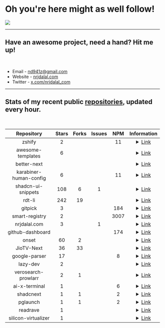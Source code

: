 # Oh you're here might as well follow!

![](https://rdt.li/gh-nrjdalal-visits)

---

## Have an awesome project, need a hand? Hit me up!

<br/>

- Email - [nd941z@gmail.com](mailto:nd941z@gmail.com)
- Website - [nrjdalal.com](https://rdt.li/gh2nrjdalal)
- Twitter - [x.com/nrjdalal_com](https://rdt.li/x-nrjdalal)

---

## Stats of my recent public [repositories](https://github.com/nrjdalal?tab=repositories), updated every hour.

<br/>

<!-- prettier-ignore-start -->
<!-- nrjdalal/github-dashboard -->

| Repository | Stars | Forks | Issues | NPM | Information |
| :---: |  :---:  |  :---:  |  :---:  |  :---:  | :---: |
| zshify | 2 |  |  | 11 | <details><summary><a href="https://github.com/nrjdalal/zshify">Link</a></summary><br/><p>Zshify is a minimalistic, one command installation to customize the prompt of your Zshell or Zsh!</p><p>Created: Tue May 11 2021</p><p>Updated: Sun Mar 09 2025</p></details> |
| awesome-templates | 6 |  |  |  | <details><summary><a href="https://github.com/nrjdalal/awesome-templates">Link</a></summary><br/><p>Explore a curated collection of up-to-date templates for various projects and frameworks, refreshed every hour.</p><p>Created: Wed Jan 15 2025</p><p>Updated: Sun Mar 09 2025</p></details> |
| better-next |  |  |  |  | <details><summary><a href="https://github.com/nrjdalal/better-next">Link</a></summary><br/><p>Created: Sat Mar 08 2025</p><p>Updated: Sat Mar 08 2025</p></details> |
| karabiner-human-config | 6 |  |  | 11 | <details><summary><a href="https://github.com/nrjdalal/karabiner-human-config">Link</a></summary><br/><p>The easiest way to write Karabiner-Elements configuration files, ever!</p><p>Created: Fri Feb 07 2025</p><p>Updated: Fri Mar 07 2025</p></details> |
| shadcn-ui-snippets | 108 | 6 | 1 |  | <details><summary><a href="https://github.com/nrjdalal/shadcn-ui-snippets">Link</a></summary><br/><p>Simply import and use shadcn-ui components in your project</p><p>Created: Fri Oct 27 2023</p><p>Updated: Fri Mar 07 2025</p></details> |
| rdt-li | 242 | 19 |  |  | <details><summary><a href="https://github.com/nrjdalal/rdt-li">Link</a></summary><br/><p>rdt.li self hostable, feature rich, minimalistic and open source URL shortener. Built with Next.js, Drizzle, NextAuth and Postgres.</p><p>Created: Sun Nov 05 2023</p><p>Updated: Fri Mar 07 2025</p></details> |
| gitpick | 3 |  |  | 184 | <details><summary><a href="https://github.com/nrjdalal/gitpick">Link</a></summary><br/><p>With gitpick, you can clone precisely what you need.</p><p>Created: Wed Jan 15 2025</p><p>Updated: Wed Mar 05 2025</p></details> |
| smart-registry | 2 |  |  | 3007 | <details><summary><a href="https://github.com/nrjdalal/smart-registry">Link</a></summary><br/><p>Created: Wed Feb 26 2025</p><p>Updated: Mon Mar 03 2025</p></details> |
| nrjdalal.com | 3 |  | 1 |  | <details><summary><a href="https://github.com/nrjdalal/nrjdalal.com">Link</a></summary><br/><p>Created: Sat Feb 15 2025</p><p>Updated: Fri Feb 28 2025</p></details> |
| github-dashboard |  |  |  | 174 | <details><summary><a href="https://github.com/nrjdalal/github-dashboard">Link</a></summary><br/><p>Generate a markdown table of your GitHub repositories with stars, forks, issues, NPM downloads, and other information.</p><p>Created: Mon Feb 10 2025</p><p>Updated: Fri Feb 21 2025</p></details> |
| onset | 60 | 2 |  |  | <details><summary><a href="https://github.com/nrjdalal/onset">Link</a></summary><br/><p>An open source Next.js bare starter with step-by-step instructions if required. Built with Next.js 14, Drizzle (Postgres), NextAuth/Auth.js.</p><p>Created: Thu Nov 02 2023</p><p>Updated: Thu Feb 06 2025</p></details> |
| JioTV-Next | 36 | 33 |  |  | <details><summary><a href="https://github.com/nrjdalal/JioTV-Next">Link</a></summary><br/><p>JioTV HD Streaming Free on Browser / Android / Android TV</p><p>Created: Sun Aug 28 2022</p><p>Updated: Sun Feb 09 2025</p></details> |
| google-parser | 17 |  |  | 8 | <details><summary><a href="https://github.com/nrjdalal/google-parser">Link</a></summary><br/><p>HTTP based Google Search Results scraper/parser</p><p>Created: Wed Jun 14 2023</p><p>Updated: Sat Feb 01 2025</p></details> |
| lazy-dev | 2 |  |  |  | <details><summary><a href="https://github.com/nrjdalal/lazy-dev">Link</a></summary><br/><p>LazyDev - A Next.js/React development tool crafted for use within Next.js or React frameworks, streamlining navigation and bookmarking across pages. More features to come shortly.</p><p>Created: Mon Apr 22 2024</p><p>Updated: Fri Dec 13 2024</p></details> |
| verosearch-prowlarr | 2 | 1 |  |  | <details><summary><a href="https://github.com/nrjdalal/verosearch-prowlarr">Link</a></summary><br/><p>Torrent search engine (user interface) for Prowlarr</p><p>Created: Wed Aug 17 2022</p><p>Updated: Mon Oct 02 2023</p></details> |
| ai-x-terminal | 1 |  |  | 6 | <details><summary><a href="https://github.com/nrjdalal/ai-x-terminal">Link</a></summary><br/><p>AI X Terminal is a powerful command-line tool that enhances your terminal capabilities using OpenAI's API. Integrate AI seamlessly into your workflow with functionalities to append file contents or entire workspace details to queries, facilitating an enriched coding and development experience.</p><p>Created: Wed Nov 20 2024</p><p>Updated: Mon Feb 10 2025</p></details> |
| shadcnext | 1 | 1 |  | 2 | <details><summary><a href="https://github.com/nrjdalal/shadcnext">Link</a></summary><br/><p>shadcn but for tailwind v4</p><p>Created: Wed Dec 11 2024</p><p>Updated: Thu Jan 16 2025</p></details> |
| pglaunch | 1 | 1 |  | 2 | <details><summary><a href="https://github.com/nrjdalal/pglaunch">Link</a></summary><br/><p>Quickly launch a PostgreSQL database for testing or development purposes.</p><p>Created: Tue Oct 31 2023</p><p>Updated: Mon Dec 02 2024</p></details> |
| readrave | 1 |  |  |  | <details><summary><a href="https://github.com/nrjdalal/readrave">Link</a></summary><br/><p>Documentation in Next.js has never been easier (releasing soon)</p><p>Created: Mon May 13 2024</p><p>Updated: Tue Aug 13 2024</p></details> |
| silicon-virtualizer | 1 |  |  |  | <details><summary><a href="https://github.com/nrjdalal/silicon-virtualizer">Link</a></summary><br/><p>Ubuntu VMs on demand for Silicon based Apple Macs, aka Macs own QEMU based Multipass</p><p>Created: Sat Jun 05 2021</p><p>Updated: Thu Nov 02 2023</p></details> |

<!-- nrjdalal/github-dashboard -->
<!-- prettier-ignore-end -->
